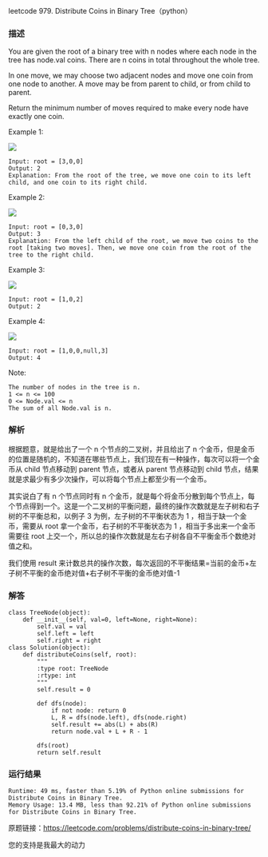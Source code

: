 leetcode  979. Distribute Coins in Binary Tree（python）

### 描述


You are given the root of a binary tree with n nodes where each node in the tree has node.val coins. There are n coins in total throughout the whole tree.

In one move, we may choose two adjacent nodes and move one coin from one node to another. A move may be from parent to child, or from child to parent.

Return the minimum number of moves required to make every node have exactly one coin.


Example 1:


![](https://assets.leetcode.com/uploads/2019/01/18/tree1.png)

	Input: root = [3,0,0]
	Output: 2
	Explanation: From the root of the tree, we move one coin to its left child, and one coin to its right child.
	
Example 2:


![](https://assets.leetcode.com/uploads/2019/01/18/tree2.png)

	Input: root = [0,3,0]
	Output: 3
	Explanation: From the left child of the root, we move two coins to the root [taking two moves]. Then, we move one coin from the root of the tree to the right child.


Example 3:


![](https://assets.leetcode.com/uploads/2019/01/18/tree3.png)

	Input: root = [1,0,2]
	Output: 2
	
Example 4:

![](https://assets.leetcode.com/uploads/2019/01/18/tree4.png)

	Input: root = [1,0,0,null,3]
	Output: 4



Note:

	The number of nodes in the tree is n.
	1 <= n <= 100
	0 <= Node.val <= n
	The sum of all Node.val is n.


### 解析


根据题意，就是给出了一个 n 个节点的二叉树，并且给出了 n 个金币，但是金币的位置是随机的，不知道在哪些节点上，我们现在有一种操作，每次可以将一个金币从 child 节点移动到 parent 节点，或者从 parent 节点移动到 child 节点，结果就是求最少有多少次操作，可以将每个节点上都至少有一个金币。

其实说白了有 n 个节点同时有 n 个金币，就是每个将金币分散到每个节点上，每个节点得到一个。这是一个二叉树的平衡问题，最终的操作次数就是左子树和右子树的不平衡总和，以例子 3 为例，左子树的不平衡状态为 1 ，相当于缺一个金币，需要从 root 拿一个金币，右子树的不平衡状态为 1 ，相当于多出来一个金币需要往 root 上交一个，所以总的操作次数就是左右子树各自不平衡金币个数绝对值之和。

我们使用 result 来计数总共的操作次数，每次返回的不平衡结果=当前的金币+左子树不平衡的金币绝对值+右子树不平衡的金币绝对值-1

### 解答
				
	
	class TreeNode(object):
	    def __init__(self, val=0, left=None, right=None):
	        self.val = val
	        self.left = left
	        self.right = right
	class Solution(object):
	    def distributeCoins(self, root):
	        """
	        :type root: TreeNode
	        :rtype: int
	        """
	        self.result = 0
	
	        def dfs(node):
	            if not node: return 0
	            L, R = dfs(node.left), dfs(node.right)
	            self.result += abs(L) + abs(R)
	            return node.val + L + R - 1
	
	        dfs(root)
	        return self.result
	        
            	      
			
### 运行结果

	Runtime: 49 ms, faster than 5.19% of Python online submissions for Distribute Coins in Binary Tree.
	Memory Usage: 13.4 MB, less than 92.21% of Python online submissions for Distribute Coins in Binary Tree.



原题链接：https://leetcode.com/problems/distribute-coins-in-binary-tree/



您的支持是我最大的动力
